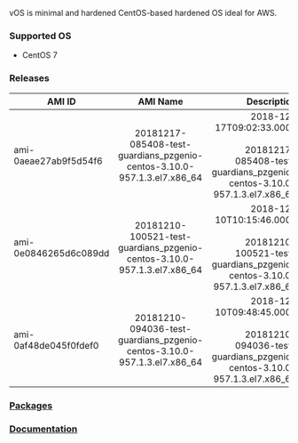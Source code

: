vOS is minimal and hardened CentOS-based hardened OS ideal for AWS.

### Supported OS
- CentOS 7

### Releases

| AMI ID | AMI Name | Description |
| ------------- |:-------------:| -----:|
| ami-0aeae27ab9f5d54f6 | 20181217-085408-test-guardians_pzgenio-centos-3.10.0-957.1.3.el7.x86_64 | 2018-12-17T09:02:33.000Z<br><br>20181217-085408-test-guardians_pzgenio-centos-3.10.0-957.1.3.el7.x86_64 |
| ami-0e0846265d6c089dd | 20181210-100521-test-guardians_pzgenio-centos-3.10.0-957.1.3.el7.x86_64 | 2018-12-10T10:15:46.000Z<br><br>20181210-100521-test-guardians_pzgenio-centos-3.10.0-957.1.3.el7.x86_64 |
| ami-0af48de045f0fdef0 | 20181210-094036-test-guardians_pzgenio-centos-3.10.0-957.1.3.el7.x86_64 | 2018-12-10T09:48:45.000Z<br><br>20181210-094036-test-guardians_pzgenio-centos-3.10.0-957.1.3.el7.x86_64 |

### [Packages](https://github.com/VoyagerInnovations/hardened1-packages/blob/master/packages.txt)
### [Documentation](vos-documentation.md)
